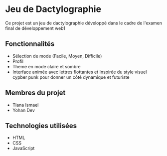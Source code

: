 # Jeu de Dactylographie

Ce projet est un jeu de dactylographie développé dans le cadre de l'examen final de développement web1

## Fonctionnalités
- Sélection de mode (Facile, Moyen, Difficile)
- Profil
- Theme en mode claire et sombre
- Interface animée avec lettres flottantes et Inspirée du style visuel cypber punk pour donner un côté dynamique et futuriste

## Membres du projet
- Tiana Ismael
- Yohan Dev

## Technologies utilisées
- HTML
- CSS
- JavaScript

